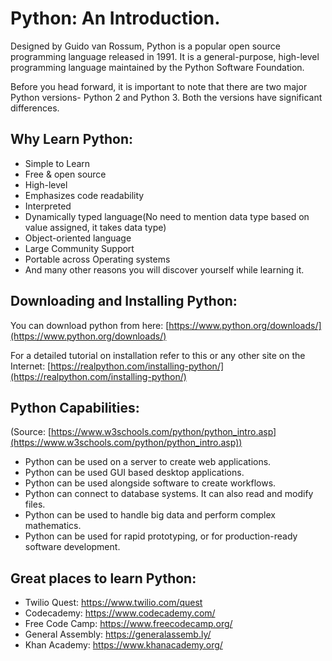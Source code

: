 # Python: An Introduction.

Designed by Guido van Rossum, Python is a popular open source programming language released in 1991. It is a  general-purpose, high-level programming language maintained by the Python Software Foundation. 

Before you head forward, it is important to note that there are two major Python versions- Python 2 and Python 3. Both the versions have significant differences. 


## Why Learn Python:



*   Simple to Learn
*   Free & open source
*   High-level
*   Emphasizes code readability
*   Interpreted
*   Dynamically typed language(No need to mention data type based on value assigned, it takes data type)
*   Object-oriented language
*   Large Community Support
*   Portable across Operating systems
*   And many other reasons you will discover yourself while learning it. 



## Downloading and Installing Python:

You can download python from here: [https://www.python.org/downloads/](https://www.python.org/downloads/)

For a detailed tutorial on installation refer to this or any other site on the Internet: [https://realpython.com/installing-python/](https://realpython.com/installing-python/)


## Python Capabilities:

(Source: [https://www.w3schools.com/python/python_intro.asp](https://www.w3schools.com/python/python_intro.asp))

*   Python can be used on a server to create web applications.
*   Python can be used GUI based desktop applications.
*   Python can be used alongside software to create workflows.
*   Python can connect to database systems. It can also read and modify files.
*   Python can be used to handle big data and perform complex mathematics.
*   Python can be used for rapid prototyping, or for production-ready software development.

## Great places to learn Python:

* Twilio Quest: https://www.twilio.com/quest
* Codecademy: https://www.codecademy.com/
* Free Code Camp: https://www.freecodecamp.org/
* General Assembly: https://generalassemb.ly/
* Khan Academy: https://www.khanacademy.org/

